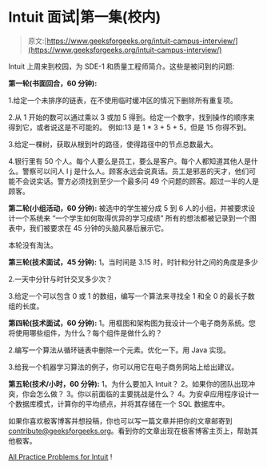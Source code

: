 # Intuit 面试|第一集(校内)

> 原文:[https://www.geeksforgeeks.org/intuit-campus-interview/](https://www.geeksforgeeks.org/intuit-campus-interview/)

Intuit 上周来到校园，为 SDE-1 和质量工程师简介。这些是被问到的问题:

**第一轮(书面回合，60 分钟):**

1.给定一个未排序的链表，在不使用临时缓冲区的情况下删除所有重复项。

2.从 1 开始的数可以通过乘以 3 或加 5 得到。给定一个数字，找到操作的顺序来得到它，或者说这是不可能的。
例如:13 是 1 * 3 + 5 + 5，但是 15 你得不到。

3.给定一棵树，获取从根到叶的路径，使得路径中的节点总数最大。

4.银行里有 50 个人。每个人要么是员工，要么是客户。每个人都知道其他人是什么。警察可以问人 I j 是什么人。顾客永远会说真话。员工是邪恶的天才，他们可能不会说实话。警方必须找到至少一个最多问 49 个问题的顾客。超过一半的人是顾客。

**第二轮(小组活动，60 分钟):**
被选中的学生被分成 5 到 6 人的小组，并被要求设计一个系统来
“一个学生如何取得优异的学习成绩”
所有的想法都被记录到一个图表中，我们被要求在 45 分钟的头脑风暴后展示它。

本轮没有淘汰。

**第三轮(技术面试，45 分钟):**
1。当时间是 3.15 时，时针和分针之间的角度是多少

2.一天中分针与时针交叉多少次？

3.给定一个可以包含 0 或 1 的数组，编写一个算法来寻找全 1 和全 0 的最长子数组的长度。

**第四轮(技术面试，60 分钟):**
1。用框图和架构图为我设计一个电子商务系统。您将使用哪些组件，为什么？每个组件是做什么的？

2.编写一个算法从循环链表中删除一个元素。优化一下。用 Java 实现。

3.给我一个机器学习算法的例子，你可以用它在电子商务网站上给出建议。

**第五轮(技术/小时，60 分钟):**
1。为什么要加入 Intuit？
2。如果你的团队出现冲突，你会怎么做？
3。你以前面临的主要挑战是什么？
4。为安卓应用程序设计一个数据库模式，计算你的平均绩点，并将其存储在一个 SQL 数据库中。

如果你喜欢极客博客并想投稿，你也可以写一篇文章并把你的文章邮寄到 contribute@geeksforgeeks.org。看到你的文章出现在极客博客主页上，帮助其他极客。

[All Practice Problems for Intuit](https://practice.geeksforgeeks.org/company/Intuit/) !